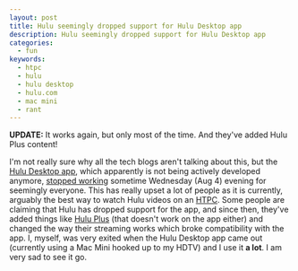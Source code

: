 ```yaml
---
layout: post
title: Hulu seemingly dropped support for Hulu Desktop app
description: Hulu seemingly dropped support for Hulu Desktop app
categories:
  - fun
keywords:
  - htpc
  - hulu
  - hulu desktop
  - hulu.com
  - mac mini
  - rant
---
```

**UPDATE:** It works again, but only most of the time. And they've added Hulu Plus content!

I'm not really sure why all the tech blogs aren't talking about this, but the
[Hulu Desktop app](http://www.hulu.com/labs/hulu-desktop), which apparently is not being actively
developed anymore, [stopped working](http://www.hulu.com/discussions/19/148508/696074) sometime
Wednesday (Aug 4) evening for seemingly everyone. This has really upset a lot of people as it is
currently, arguably the best way to watch Hulu videos on an
[HTPC](http://en.wikipedia.org/wiki/Home_theater_PC). Some people are claiming that Hulu has dropped
support for the app, and since then, they've added things like [Hulu Plus](http://www.hulu.com/plus)
(that doesn't work on the app either) and changed the way their streaming works which broke
compatibility with the app. I, myself, was very exited when the Hulu Desktop app came out (currently
using a Mac Mini hooked up to my HDTV) and I use it **a lot**. I am very sad to see it go.
